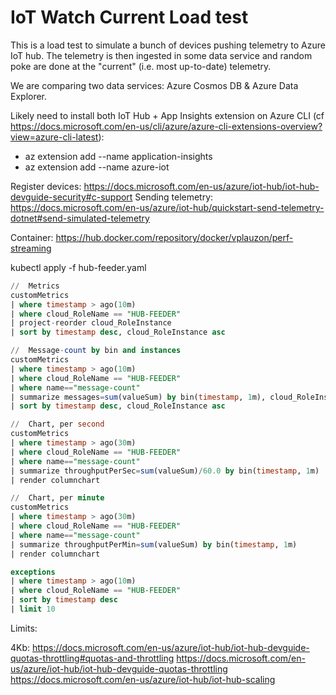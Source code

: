 # IoT Watch Current Load test

This is a load test to simulate a bunch of devices pushing telemetry to Azure IoT hub.  The telemetry is then ingested in some data service and random poke are done at the "current" (i.e. most up-to-date) telemetry.

We are comparing two data services:  Azure Cosmos DB & Azure Data Explorer.

Likely need to install both IoT Hub + App Insights extension on Azure CLI (cf https://docs.microsoft.com/en-us/cli/azure/azure-cli-extensions-overview?view=azure-cli-latest):

*   az extension add --name application-insights
*   az extension add --name azure-iot

Register devices:  https://docs.microsoft.com/en-us/azure/iot-hub/iot-hub-devguide-security#c-support
Sending telemetry:  https://docs.microsoft.com/en-us/azure/iot-hub/quickstart-send-telemetry-dotnet#send-simulated-telemetry

Container:  https://hub.docker.com/repository/docker/vplauzon/perf-streaming

kubectl apply -f hub-feeder.yaml

```sql
//  Metrics
customMetrics
| where timestamp > ago(10m)
| where cloud_RoleName == "HUB-FEEDER"
| project-reorder cloud_RoleInstance
| sort by timestamp desc, cloud_RoleInstance asc

//  Message-count by bin and instances
customMetrics
| where timestamp > ago(10m)
| where cloud_RoleName == "HUB-FEEDER"
| where name=="message-count"
| summarize messages=sum(valueSum) by bin(timestamp, 1m), cloud_RoleInstance
| sort by timestamp desc, cloud_RoleInstance asc

//  Chart, per second
customMetrics
| where timestamp > ago(30m)
| where cloud_RoleName == "HUB-FEEDER"
| where name=="message-count"
| summarize throughputPerSec=sum(valueSum)/60.0 by bin(timestamp, 1m)
| render columnchart 

//  Chart, per minute
customMetrics
| where timestamp > ago(30m)
| where cloud_RoleName == "HUB-FEEDER"
| where name=="message-count"
| summarize throughputPerMin=sum(valueSum) by bin(timestamp, 1m)
| render columnchart 

exceptions 
| where timestamp > ago(10m)
| where cloud_RoleName == "HUB-FEEDER"
| sort by timestamp desc
| limit 10
```

Limits:

4Kb:  https://docs.microsoft.com/en-us/azure/iot-hub/iot-hub-devguide-quotas-throttling#quotas-and-throttling
https://docs.microsoft.com/en-us/azure/iot-hub/iot-hub-devguide-quotas-throttling
https://docs.microsoft.com/en-us/azure/iot-hub/iot-hub-scaling